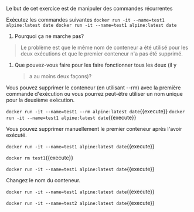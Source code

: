 Le but de cet exercice est de manipuler des commandes récurrentes

Exécutez les commandes suivantes
`docker run -it --name=test1 alpine:latest date
docker run -it --name=test1 alpine:latest date`

1.  Pourquoi ça ne marche pas?

> Le problème est que le même nom de conteneur a été utilisé pour les deux
exécutions et que le premier conteneur n'a pas été supprimé.

1.  Que pouvez-vous faire pour les faire fonctionner tous les deux (il y
    > a au moins deux façons)?

Vous pouvez supprimer le conteneur (en utilisant --rm) avec la première
commande d'exécution ou vous pourrez peut-être utiliser un nom unique
pour la deuxième exécution.

`docker run -it --name=test1 --rm alpine:latest date`{{execute}}
`docker run -it --name=test1 alpine:latest date`{{execute}}

Vous pouvez supprimer manuellement le premier conteneur après l'avoir
exécuté.

`docker run -it --name=test1 alpine:latest date`{{execute}}

`docker rm test1`{{execute}}

`docker run -it --name=test1 alpine:latest date`{{execute}}

Changez le nom du conteneur.

`docker run -it --name=test1 alpine:latest date`{{execute}}

`docker run -it --name=test2 alpine:latest date`{{execute}}
